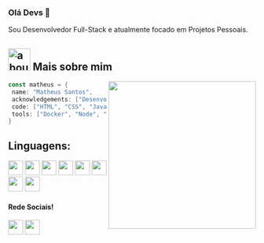 ### Olá Devs 👋

Sou Desenvolvedor Full-Stack e atualmente focado em Projetos Pessoais.

## <img width="45" alt="about" src="https://raw.github.com/elizarov/elizarov/master/about.png"> Mais sobre mim

<img align="right" width="300" src="https://i2.wp.com/allhtaccess.info/wp-content/uploads/2018/03/programming.gif?fit=1281%2C716&ssl=1" />

```kotlin
const matheus = {
 name: "Matheus Santos",
 acknowledgements: ["Desenvolvimento Web, Jogos Eletrônicos"],
 code: ["HTML", "CSS", "JavaScript", "Typescript", "C#", "Java", "Lua", "C++"],
 tools: ["Docker", "Node", "Vue", "Adonis", "Nuxt", "VSCode"]
}
```

## **Linguagens:**  
<code><img height="30" src="https://img.shields.io/badge/HTML5-E34F26?style=for-the-badge&logo=html5&logoColor=white"></code>
<code><img height="30" src="https://img.shields.io/badge/CSS3-1572B6?style=for-the-badge&logo=css3&logoColor=white"></code>
<code><img height="30" src="https://img.shields.io/badge/JavaScript-F7DF1E?style=for-the-badge&logo=javascript&logoColor=black"></code>
<code><img height="30" src="https://img.shields.io/badge/Java-ED8B00?style=for-the-badge&logo=java&logoColor=white"></code>
<code><img height="30" src="https://img.shields.io/badge/C%23-239120?style=for-the-badge&logo=c-sharp&logoColor=white"></code>
<code><img height="30" src="https://img.shields.io/badge/C%2B%2B-00599C?style=for-the-badge&logo=c%2B%2B&logoColor=white"></code>
<code><img height="30" src="https://img.shields.io/badge/TypeScript-007ACC?style=for-the-badge&logo=typescript&logoColor=white"></code>
<code><img height="30" src="https://img.shields.io/badge/Lua-2C2D72?style=for-the-badge&logo=lua&logoColor=white"></code>
<br>

#### Rede Sociais!
<code><a href="https://twitter.com/matheusobf"><img height="30" src="https://img.shields.io/badge/Twitter-1DA1F2?style=for-the-badge&logo=twitter&logoColor=white"></a></code> <code><a href="https://instagram.com/matheusobf"><img height="30" src="https://img.shields.io/badge/Instagram-E4405F?style=for-the-badge&logo=instagram&logoColor=white"></a></code>  

